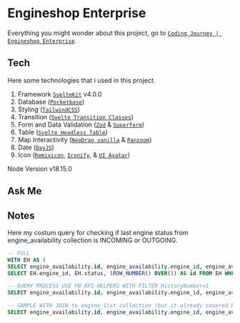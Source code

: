 # Engineshop Enterprise

Everything you might wonder about this project, go to [`Coding Journey | Engineshop Enterprise`](https://youtube.com/playlist?list=PLTACq48s0qNoHXsfwrp3VMvhfItaiPh6B&si=rwKu44dMEXhcEyJr).

## Tech

Here some technologies that i used in this project.

1. Framework [`SvelteKit`](https://kit.svelte.dev/) v4.0.0
2. Database ([`Pocketbase`](https://pocketbase.io/))
3. Styling ([`TailwindCSS`](https://tailwindcss.com/))
4. Transition ([`Svelte Transition Classes`](https://github.com/rmarscher/svelte-transition-classes))
5. Form and Data Validation ([`Zod`](https://zod.dev/) & [`Superform`](https://superforms.rocks/))
6. Table ([`Svelte Headless Table`](https://svelte-headless-table.bryanmylee.com/))
7. Map Interactivity ([`NeoDrag vanilla`](https://www.neodrag.dev/docs/vanilla) & [`Panzoom`](https://github.com/timmywil/panzoom))
8. Date ([`DayJS`](https://day.js.org/))
9. Icon ([`Remixicon`](https://remixicon.com/), [`Iconify`](https://iconify.design/), & [`UI Avatar`](https://ui-avatars.com))

Node Version v18.15.0

## Ask Me

## Notes

Here my costum query for checking if last engine status from engine_availability collection is INCOMING or OUTGOING.

```SQL
-- FULL
WITH EH AS (
SELECT engine_availability.id, engine_availability.engine_id, engine_availability.date_performed, engine_availability.status, (ROW_NUMBER() OVER(partition BY engine_availability.engine_id ORDER BY engine_availability.created DESC)) AS HistoryNumber FROM engine_availability )
SELECT EH.engine_id, EH.status, (ROW_NUMBER() OVER()) AS id FROM EH WHERE HistoryNumber=1
```

```SQL
-- QUERY PROCESS USE PB API HELPERS WITH FILTER HistoryNumber=1
SELECT engine_availability.id, engine_availability.engine_id, engine_availability.date_performed, engine_availability.status, (ROW_NUMBER() OVER(partition BY engine_availability.engine_id ORDER BY engine_availability.created DESC)) AS HistoryNumber FROM engine_availability
```

```SQL
-- SAMPLE WITH JOIN to engine_list collection (but it already covered by API HELPERS OPTION expand)
SELECT engine_availability.id, engine_availability.engine_id, engine_availability.status, engine_availability.date_performed, engine_list.esn, (ROW_NUMBER() OVER(partition BY engine_availability.engine_id ORDER BY engine_availability.created DESC)) AS HistoryNumber FROM engine_availability LEFT JOIN engine_list ON engine_list.id = engine_availability.engine_id
```

